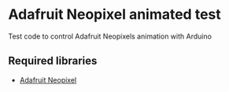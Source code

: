 # Adafruit Neopixel animated test

Test code to control Adafruit Neopixels animation with Arduino

## Required libraries

* [Adafruit Neopixel](https://github.com/adafruit/Adafruit_NeoPixel)
